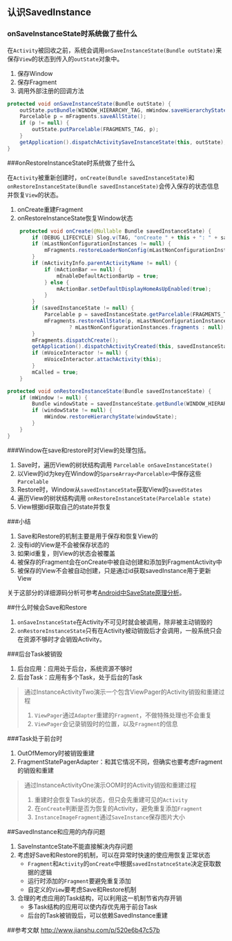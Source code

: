 ## 认识SavedInstance

### onSaveInstanceState时系统做了些什么

在`Activity`被回收之前，系统会调用`onSaveInstanceState(Bundle outState)`来保存`View`的状态到传入的`outState`对象中。

1. 保存Window
2. 保存Fragment
3. 调用外部注册的回调方法

```Java
protected void onSaveInstanceState(Bundle outState) {
    outState.putBundle(WINDOW_HIERARCHY_TAG, mWindow.saveHierarchyState());
    Parcelable p = mFragments.saveAllState();
    if (p != null) {
        outState.putParcelable(FRAGMENTS_TAG, p);
    }
    getApplication().dispatchActivitySaveInstanceState(this, outState);
}
```

###onRestoreInstanceState时系统做了些什么

在`Activity`被重新创建时，`onCreate(Bundle savedInstanceState)`和`onRestoreInstanceState(Bundle savedInstanceState)`会传入保存的状态信息并恢复`View`的状态。

1. onCreate重建Fragment
2. onRestoreInstanceState恢复Window状态

```Java
    protected void onCreate(@Nullable Bundle savedInstanceState) {
        if (DEBUG_LIFECYCLE) Slog.v(TAG, "onCreate " + this + ": " + savedInstanceState);
        if (mLastNonConfigurationInstances != null) {
            mFragments.restoreLoaderNonConfig(mLastNonConfigurationInstances.loaders);
        }
        if (mActivityInfo.parentActivityName != null) {
            if (mActionBar == null) {
                mEnableDefaultActionBarUp = true;
            } else {
                mActionBar.setDefaultDisplayHomeAsUpEnabled(true);
            }
        }
        if (savedInstanceState != null) {
            Parcelable p = savedInstanceState.getParcelable(FRAGMENTS_TAG);
            mFragments.restoreAllState(p, mLastNonConfigurationInstances != null
                    ? mLastNonConfigurationInstances.fragments : null);
        }
        mFragments.dispatchCreate();
        getApplication().dispatchActivityCreated(this, savedInstanceState);
        if (mVoiceInteractor != null) {
            mVoiceInteractor.attachActivity(this);
        }
        mCalled = true;
    }
```

```Java
protected void onRestoreInstanceState(Bundle savedInstanceState) {
    if (mWindow != null) {
        Bundle windowState = savedInstanceState.getBundle(WINDOW_HIERARCHY_TAG);
        if (windowState != null) {
            mWindow.restoreHierarchyState(windowState);
        }
    }
}
```

###Window在save和restore时对View的处理包括。

1. Save时，遍历View的树状结构调用 `Parcelable onSaveInstanceState()`
2. 以View的id为key在Window的`SparseArray<Parcelable>`中保存这些 `Parcelable`
3. Restore时，Window从`savedInstanceState`获取View的`savedStates`
4. 遍历View的树状结构调用 `onRestoreInstanceState(Parcelable state)`
5. View根据id获取自己的state并恢复

###小结
1. Save和Restore的机制主要是用于保存和恢复View的
2. 没有id的View是不会被保存状态的
3. 如果id重复，则View的状态会被覆盖
4. 被保存的Fragment会在onCreate中被自动创建和添加到FragmentActivity中
5. 被保存的View不会被自动创建，只是通过id获取savedInstance用于更新View

关于这部分的详细源码分析可参考[Android中SaveState原理分析](http://www.jianshu.com/p/520e6b47c57b)。

##什么时候会Save和Restore
1. `onSaveInstanceState`在Activity不可见时就会被调用，除非被主动销毁的
2. `onRestoreInstanceState`只有在Activity被动销毁后才会调用，一般系统只会在资源不够时才会销毁Activity。

###后台Task被销毁
1. 后台应用：应用处于后台，系统资源不够时
2. 后台Task：应用有多个Task，处于后台的Task

>通过InstanceActivityTwo演示一个包含ViewPager的Activity销毁和重建过程
>
>1. `ViewPager`通过`Adapter`重建的`Fragment`，不做特殊处理也不会重复
>2. `ViewPager`会记录销毁时的位置，以及`Fragment`的信息

###Task处于前台时
1. OutOfMemory时被销毁重建
2. FragmentStatePagerAdapter：和其它情况不同，但确实也要考虑Fragment的销毁和重建

>通过InstanceActivityOne演示OOM时的Activity销毁和重建过程
>
>1. 重建时会恢复Task的状态，但只会先重建可见的`Activity`
>2. 在`onCreate`判断是否为恢复的Activity，避免重复添加`Fragment`
>3. `InstanceImageFragment`通过`SaveInstance`保存图片大小

##SavedInstance和应用的内存问题
1. SaveInstantceState不能直接解决内存问题
2. 考虑好Save和Restore的机制，可以在异常时快速的使应用恢复正常状态
   * `Fragment`和`Activity`的`onCreate`中根据`savedInstatnceState`决定获取数据的逻辑
   * 运行时添加的`Fragment`要避免重复添加
   * 自定义的`View`要考虑Save和Restore机制
3. 合理的考虑应用的Task结构，可以利用这一机制节省内存开销
   * 多Task结构的应用可以使内存优先用于前台Task
   * 后台的Task被销毁后，可以依赖SavedInstance重建

##参考文献
http://www.jianshu.com/p/520e6b47c57b